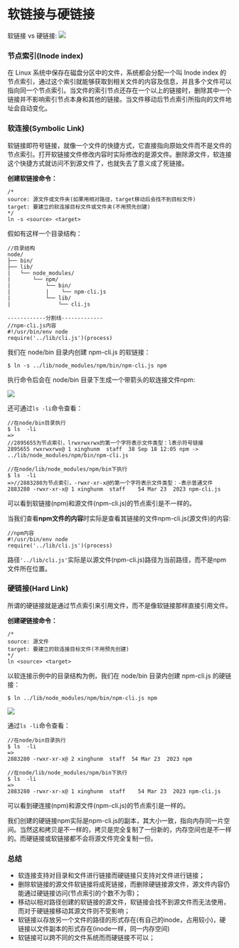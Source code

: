 # 软链接与硬链接


软链接 vs 硬链接:
![](http://blog-bed.oss-cn-beijing.aliyuncs.com/94.%E8%BD%AF%E9%93%BE%E6%8E%A5%E4%B8%8E%E7%A1%AC%E9%93%BE%E6%8E%A5/hard-vs-soft.png)

### 节点索引(Inode index)

在 Linux 系统中保存在磁盘分区中的文件，系统都会分配一个叫 Inode index 的节点索引，通过这个索引就能够获取到相关文件的内容及信息，并且多个文件可以指向同一个节点索引。当文件的索引节点还存在一个以上的链接时，删除其中一个链接并不影响索引节点本身和其他的链接。当文件移动后节点索引所指向的文件地址会自动变化。
### 软连接(Symbolic Link)

软链接即符号链接，就像一个文件的快捷方式，它直接指向原始文件而不是文件的节点索引。打开软链接文件修改内容时实际修改的是源文件。删除源文件，软连接这个快捷方式就访问不到源文件了，也就失去了意义成了死链接。

**创建软链接命令：**

```code
/*
source: 源文件或文件夹(如果用相对路径，target移动后会找不到目标文件)
target: 要建立的软连接目标文件或文件夹(不用预先创建)
*/
ln -s <source> <target>
```

假如有这样一个目录结构：

```code
//目录结构
node/
├── bin/
├── lib/
|   └── node_modules/
|       └── npm/
|           └── bin/
|           |    └── npm-cli.js
|           └── lib/
|               └── cli.js

------------分割线-------------
//npm-cli.js内容
#!/usr/bin/env node
require('../lib/cli.js')(process)
```

我们在 node/bin 目录内创建 npm-cli.js 的软链接：

```code
$ ln -s ../lib/node_modules/npm/bin/npm-cli.js npm
```

执行命令后会在 node/bin 目录下生成一个带箭头的软连接文件npm:

![](http://blog-bed.oss-cn-beijing.aliyuncs.com/94.%E8%BD%AF%E9%93%BE%E6%8E%A5%E4%B8%8E%E7%A1%AC%E9%93%BE%E6%8E%A5/symbolic.png)


还可通过`ls -li`命令查看：

```code
//在node/bin目录执行
$ ls  -li
=>
//2895655为节点索引，lrwxrwxrwx的第一个字符表示文件类型：l表示符号链接
2895655 rwxrwxrwx@ 1 xinghunm  staff  38 Sep 18 12:05 npm -> ../lib/node_modules/npm/bin/npm-cli.js

//在node/lib/node_modules/npm/bin下执行
$ ls  -li
=>//2883280为节点索引，-rwxr-xr-x@的第一个字符表示文件类型：-表示普通文件
2883280 -rwxr-xr-x@ 1 xinghunm  staff    54 Mar 23  2023 npm-cli.js
```
可以看到软链接(npm)和源文件(npm-cli.js)的节点索引是不一样的。

当我们查看**npm文件的内容**时实际是查看其链接的文件npm-cli.js(源文件)的内容:

```code
//npm内容
#!/usr/bin/env node
require('../lib/cli.js')(process)
```

路径`'../lib/cli.js'`实际是以源文件(npm-cli.js)路径为当前路径，而不是npm文件所在位置。

### 硬链接(Hard Link)

所谓的硬链接就是通过节点索引来引用文件，而不是像软链接那样直接引用文件。

**创建硬链接命令：**

```code
/*
source: 源文件
target: 要建立的软连接目标文件(不用预先创建)
*/
ln <source> <target>
```
以软连接示例中的目录结构为例，我们在 node/bin 目录内创建 npm-cli.js 的硬链接：

```code
$ ln ../lib/node_modules/npm/bin/npm-cli.js npm
```

![](http://blog-bed.oss-cn-beijing.aliyuncs.com/94.%E8%BD%AF%E9%93%BE%E6%8E%A5%E4%B8%8E%E7%A1%AC%E9%93%BE%E6%8E%A5/hardlink.png)

通过`ls -li`命令查看：

```code
//在node/bin目录执行
$ ls  -li
=>
2883280 -rwxr-xr-x@ 2 xinghunm  staff  54 Mar 23  2023 npm

//在node/lib/node_modules/npm/bin下执行
$ ls  -li
=>
2883280 -rwxr-xr-x@ 1 xinghunm  staff    54 Mar 23  2023 npm-cli.js

```
可以看到硬连接(npm)和源文件(npm-cli.js)的节点索引是一样的。

我们创建的硬链接npm实际是npm-cli.js的副本，其大小一致，指向内存同一片空间。当然这和拷贝是不一样的，拷贝是完全复制了一份新的，内存空间也是不一样的。而硬链接或软链接都不会将源文件完全复制一份。




### 总结

- 软连接支持对目录和文件进行链接而硬链接只支持对文件进行链接；
- 删除软链接的源文件软链接将成死链接，而删除硬链接源文件，源文件内容仍能通过硬链接访问(节点索引的个数不为零)；
- 移动以相对路径创建的软链接的源文件，软链接会找不到源文件而无法使用，而对于硬链接移动其源文件则不受影响；
- 软链接以存放另一个文件的路径的形式存在(有自己的inode，占用较小)，硬链接以文件副本的形式存在(inode一样，同一内存空间)
- 软链接可以跨不同的文件系统而而硬链接不可以；






